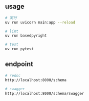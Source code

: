 ## usage

```sh
# 実行
uv run uvicorn main:app --reload

# lint
uv run basedpyright

# test
uv run pytest
```

## endpoint

```sh
# redoc
http://localhost:8000/schema

# swagger
http://localhost:8000/schema/swagger
```
